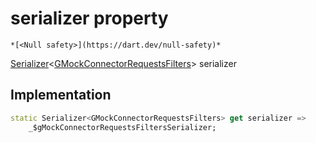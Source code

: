 


# serializer property




    *[<Null safety>](https://dart.dev/null-safety)*




[Serializer](https://pub.dev/documentation/built_value/8.1.4/serializer/Serializer-class.html)&lt;[GMockConnectorRequestsFilters](../../third_party_yonomi_graphql_schema___generated___schema.docs.schema.gql/GMockConnectorRequestsFilters-class.md)> serializer
  







## Implementation

```dart
static Serializer<GMockConnectorRequestsFilters> get serializer =>
    _$gMockConnectorRequestsFiltersSerializer;
```








